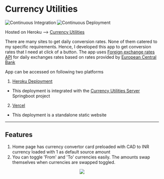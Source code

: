 # **Currency Utilities**

![Continuous Integration](https://github.com/NishantChauhan/CurrencyUtilities/workflows/Continuous%20Integration/badge.svg?branch=develop) ![Continuous Deployment](https://github.com/NishantChauhan/CurrencyUtilities/workflows/Continuous%20Deployment/badge.svg)

Hosted on Heroku --> [Currency Utilities](https://currency-utility-app.herokuapp.com/currency-convertor)

 There are many sites to get daily conversion rates. None of them catered to my specific requirements. Hence, I developed this app to get conversion rates that I need at click of a button. The app uses [Foreign exchange rates API](https://exchangeratesapi.io/) for daily exchanges rates based on rates provided by [European Central Bank](https://www.ecb.europa.eu/stats/policy_and_exchange_rates/euro_reference_exchange_rates/html/index.en.html)

App can be accessed on following two platforms  
  1. [Heroku Deployment](https://currency-utility-app.herokuapp.com/currency-convertor)  
  * This deployment is integrated with the [Currency Utilities Server](https://github.com/NishantChauhan/CurrencyUtilitiesServer) Springboot project  
  2. [Vercel](https://currency-utilities.now.sh/currency-convertor)  
  * This deployment is a standalone static website  


---

## **Features**

1. Home page has currency convertor card preloaded with CAD to INR currency loaded with 1 as default source amount
2. You can toggle 'From' and 'To' currencies easily. The amounts swap themselves when currencies are swapped toggled.

<center>
<img src="https://github.com/NishantChauhan/CurrencyUtilities/blob/ca521e75d8040d4f6ca511a885b941c1921019a9/documentation/gifs/ConvertorPage.gif?raw=true">
</center>

